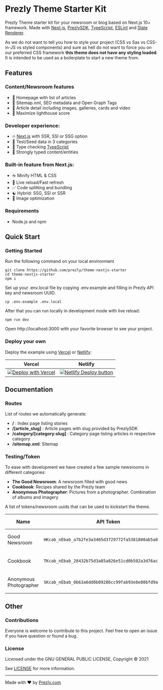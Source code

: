 # Prezly Theme Starter Kit

Prezly Theme starter kit for your newsroom or blog based on Next.js 10+ framework. Made with [Next.js](https://nextjs.org), [PrezlySDK](https://github.com/prezly/javascript-sdk), [TypeScript](https://www.typescriptlang.org), [ESLint](https://eslint.org) and [Slate Renderer](https://www.npmjs.com/package/@prezly/slate-renderer).


As we do not want to tell you how to style your project (CSS vs Sas vs CSS-in-JS vs styled components) and sure as hell do not want to force you on our preferred CSS framework **this theme does not have any styling loaded**. It is intended to be used as a boilerplate to start a new theme from.

## Features

### Content/Newsroom features

* 🎈 Homepage with list of articles
* 🤖 Sitemap.xml, SEO metadata and Open Graph Tags
* 📖 Article detail including images, galleries, cards and video
* 💯 Maximize lighthouse score

### Developer experience:

* 🔥 [Next.js](https://nextjs.org) with SSR, SSI or SSG option
* 🧪 Test/Seed data in 3 categories
* 🎉 Type checking [TypeScript](https://www.typescriptlang.org)
* 🎨 Strongly typed content/entities

### Built-in feature from Next.js:

* ☕ Minify HTML & CSS
* 💨 Live reload/Fast refresh
* ✅ Code splitting and bundling
* ☯ Hybrid: SSG, SSI or SSR
* 🌄 Image optimization

### Requirements

* Node.js and npm

## Quick Start

### Getting Started

Run the following command on your local environment

```
git clone https://github.com/prezly/theme-nextjs-starter
cd theme-nextjs-starter
npm i
```

Set up your .env.local file by copying .env.example and filling in Prezly API key and newsroom UUID.

```
cp .env.example .env.local
```

After that you can run locally in development mode with live reload:

```
npm run dev
```

Open http://localhost:3000 with your favorite browser to see your project.

### Deploy your own

Deploy the example using [Vercel](https://vercel.com) or [Netlify](https://www.netlify.com/):

| Vercel  | Netlify |
| ------------- | ------------- |
| [![Deploy with Vercel](https://vercel.com/button)](https://vercel.com/new/git/external?repository-url=https://github.com/prezly/theme-nextjs-starter)  | [![Netlify Deploy button](https://www.netlify.com/img/deploy/button.svg)](https://app.netlify.com/start/deploy?repository=https://github.com/prezly/theme-nextjs-starter)  |

## Documentation

### Routes

List of routes we automatically generate:

* **/** : Index page listing stories
* **/[article_slug]** : Article pages with slug provided by PrezlySDK
* **/category/[category:slug]** : Category page listing articles in respective category
* **/sitemap.xml**: Sitemap

### Testing/Token

To ease with development we have created a few sample newsrooms in different categories:

* **The Good Newsroom**: A newsroom filled with good news
* **Cookbook**: Recipes shared by the Prezly team
* **Anonymous Photographer**: Pictures from a photographer. Combination of albums and imagery

A list of tokens/newsroom uuids that can be used to kickstart the theme. 

| Name  | API Token  | Newsroom UUID |
|---|---|---|
| Good Newsroom  | `HKcab_nEbab_a7b2fe3a3465d3729772fa5381800ab5a0c30d8d`  | `578e78e9-9a5b-44ad-bda2-5214895ee036` | 
| Cookbook  | `TKcab_nEbab_28432b75d3a85a826e51cd0b502a3d76acf98d19`  | `9d90b2c1-aed9-4415-a9fb-82dd3a2a1b52` | 
| Anonymous Photographer | `SKcab_nEbab_0b63a6dd0b09286cc99fab93e6e80bfd9aecfbb5`  | `ce8299f6-a293-41df-8ffc-1c064d4401bc` |

## Other

### Contributions

Everyone is welcome to contribute to this project. Feel free to open an issue if you have question or found a bug.

### License

Licensed under the GNU GENERAL PUBLIC LICENSE, Copyright © 2021

See [LICENSE](LICENSE) for more information.

---

Made with ♥ by [Prezly.com](https://www.prezly.com/developers)
